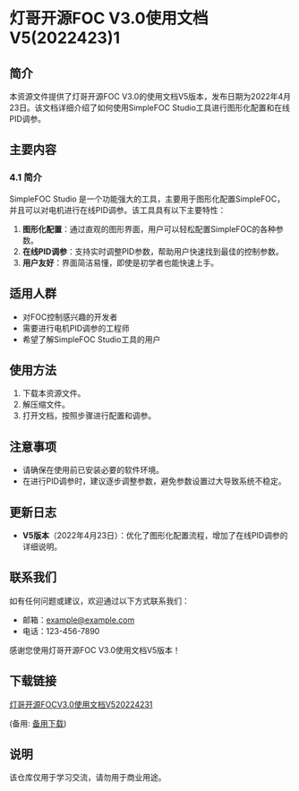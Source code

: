 # 灯哥开源FOC V3.0使用文档V5(2022423)1

## 简介

本资源文件提供了灯哥开源FOC V3.0的使用文档V5版本，发布日期为2022年4月23日。该文档详细介绍了如何使用SimpleFOC Studio工具进行图形化配置和在线PID调参。

## 主要内容

### 4.1 简介

SimpleFOC Studio 是一个功能强大的工具，主要用于图形化配置SimpleFOC，并且可以对电机进行在线PID调参。该工具具有以下主要特性：

1. **图形化配置**：通过直观的图形界面，用户可以轻松配置SimpleFOC的各种参数。
2. **在线PID调参**：支持实时调整PID参数，帮助用户快速找到最佳的控制参数。
3. **用户友好**：界面简洁易懂，即使是初学者也能快速上手。

## 适用人群

- 对FOC控制感兴趣的开发者
- 需要进行电机PID调参的工程师
- 希望了解SimpleFOC Studio工具的用户

## 使用方法

1. 下载本资源文件。
2. 解压缩文件。
3. 打开文档，按照步骤进行配置和调参。

## 注意事项

- 请确保在使用前已安装必要的软件环境。
- 在进行PID调参时，建议逐步调整参数，避免参数设置过大导致系统不稳定。

## 更新日志

- **V5版本**（2022年4月23日）：优化了图形化配置流程，增加了在线PID调参的详细说明。

## 联系我们

如有任何问题或建议，欢迎通过以下方式联系我们：

- 邮箱：example@example.com
- 电话：123-456-7890

感谢您使用灯哥开源FOC V3.0使用文档V5版本！

## 下载链接
[灯哥开源FOCV3.0使用文档V520224231](https://pan.quark.cn/s/6bd765b4e801) 

(备用: [备用下载](https://pan.baidu.com/s/1jgfSJ_7lYiJV4jdmcsmj-g?pwd=1234))

## 说明

该仓库仅用于学习交流，请勿用于商业用途。
